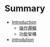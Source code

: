 # Summary

* [Introduction](README.md)
   * [操作邏輯](cao_zuo_luo_ji.md)
   * 功能架構
* [introdution](Introduction.md)

